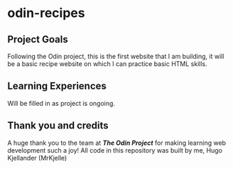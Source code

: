 # odin-recipes

## Project Goals
Following the Odin project, this is the first website that I am building, it will be a basic recipe website on which I can practice basic HTML skills.

## Learning Experiences
Will be filled in as project is ongoing.

## Thank you and credits
A huge thank you to the team at ***The Odin Project*** for making learning web development such a joy!
All code in this repository was built by me, Hugo Kjellander (MrKjelle) 